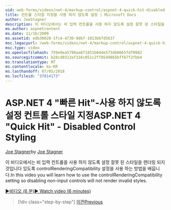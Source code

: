 ```yaml
---
uid: web-forms/videos/net-4/markup-control/aspnet-4-quick-hit-disabled-control-styling
title: 컨트롤 스타일 지정을 사용 하지 않도록 설정 | Microsoft Docs
author: JoeStagner
description: 이 비디오에서는 비 입력 컨트롤을 사용 하지 않도록 설정 잘못 된 스타일을 렌더링 되지 것입니다 있도록 controlRenderingCompatibility 설정을 사용 하는 방법을 배웁니다.
ms.author: aspnetcontent
ms.date: 11/16/2009
ms.assetid: edb30028-1fc4-4730-9d6f-1013b6fd5637
msc.legacyurl: /web-forms/videos/net-4/markup-control/aspnet-4-quick-hit-disabled-control-styling
msc.type: video
ms.openlocfilehash: 759e9ea5790aa871851b04de573db0665fdf0982
ms.sourcegitcommit: b28cd0313af316c051c2ff8549865bff67f2fbb4
ms.translationtype: MT
ms.contentlocale: ko-KR
ms.lasthandoff: 07/05/2018
ms.locfileid: "37814173"
---
```

<a name="aspnet-4-quick-hit---disabled-control-styling"></a><span data-ttu-id="e2bcd-103">ASP.NET 4 "빠른 Hit"-사용 하지 않도록 설정 컨트롤 스타일 지정</span><span class="sxs-lookup"><span data-stu-id="e2bcd-103">ASP.NET 4 "Quick Hit" - Disabled Control Styling</span></span>
====================
<span data-ttu-id="e2bcd-104">[Joe Stagner](https://github.com/JoeStagner)</span><span class="sxs-lookup"><span data-stu-id="e2bcd-104">by [Joe Stagner](https://github.com/JoeStagner)</span></span>

<span data-ttu-id="e2bcd-105">이 비디오에서는 비 입력 컨트롤을 사용 하지 않도록 설정 잘못 된 스타일을 렌더링 되지 것입니다 있도록 controlRenderingCompatibility 설정을 사용 하는 방법을 배웁니다.</span><span class="sxs-lookup"><span data-stu-id="e2bcd-105">In this video you will learn how to use the controlRenderingCompatibility setting so disabling non-input controls will not render invalid styles.</span></span> 

[<span data-ttu-id="e2bcd-106">&#9654;비디오 (6 분)</span><span class="sxs-lookup"><span data-stu-id="e2bcd-106">&#9654; Watch video (6 minutes)</span></span>](https://channel9.msdn.com/Blogs/ASP-NET-Site-Videos/aspnet-4-quick-hit-disabled-control-styling)

> [!div class="step-by-step"]
> [<span data-ttu-id="e2bcd-107">이전</span><span class="sxs-lookup"><span data-stu-id="e2bcd-107">Previous</span></span>](aspnet-4-quick-hit-hidden-field-divs.md)
